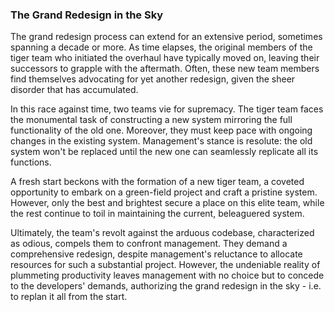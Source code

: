 ### The Grand Redesign in the Sky

The grand redesign process can extend for an extensive period, sometimes spanning a decade or more. As time elapses, the original members of the tiger team who initiated the overhaul have typically moved on, leaving their successors to grapple with the aftermath. Often, these new team members find themselves advocating for yet another redesign, given the sheer disorder that has accumulated.

In this race against time, two teams vie for supremacy. The tiger team faces the monumental task of constructing a new system mirroring the full functionality of the old one. Moreover, they must keep pace with ongoing changes in the existing system. Management's stance is resolute: the old system won't be replaced until the new one can seamlessly replicate all its functions.

A fresh start beckons with the formation of a new tiger team, a coveted opportunity to embark on a green-field project and craft a pristine system. However, only the best and brightest secure a place on this elite team, while the rest continue to toil in maintaining the current, beleaguered system.

Ultimately, the team's revolt against the arduous codebase, characterized as odious, compels them to confront management. They demand a comprehensive redesign, despite management's reluctance to allocate resources for such a substantial project. However, the undeniable reality of plummeting productivity leaves management with no choice but to concede to the developers' demands, authorizing the grand redesign in the sky - i.e. to replan it all from the start.


